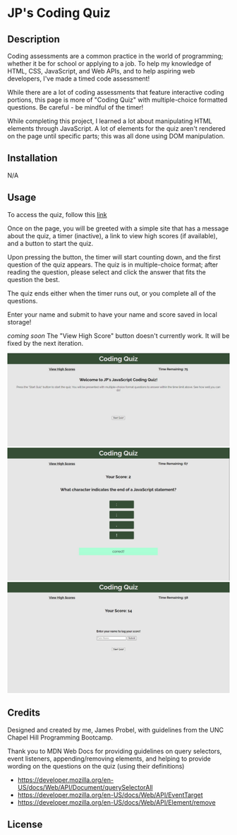 # JP's Coding Quiz

## Description

Coding assessments are a common practice in the world of programming; whether it be for school or applying to a job. To help my knowledge of HTML, CSS, JavaScript, and Web APIs, and to help aspiring web developers, I've made a timed code assessment!

While there are a lot of coding assessments that feature interactive coding portions, this page is more of "Coding Quiz" with multiple-choice formatted questions. Be careful - be mindful of the timer!

While completing this project, I learned a lot about manipulating HTML elements through JavaScript. A lot of elements for the quiz aren't rendered on the page until specific parts; this was all done using DOM manipulation.

## Installation

N/A

## Usage

To access the quiz, follow this [link](https://ajprobel.github.io/coding-quiz/)

Once on the page, you will be greeted with a simple site that has a message about the quiz, a timer (inactive), a link to view high scores (if available), and a button to start the quiz.

Upon pressing the button, the timer will start counting down, and the first question of the quiz appears. The quiz is in multiple-choice format; after reading the question, please select and click the answer that fits the question the best.

The quiz ends either when the timer runs out, or you complete all of the questions.

Enter your name and submit to have your name and score saved in local storage!

*coming soon* The "View High Score" button doesn't currently work. It will be fixed by the next iteration.

![screenshot1](./assets/images/screenshot1.jpg)
![screenshot2](./assets/images/screenshot2.jpg)
![screenshot3](./assets/images/screenshot3.jpg)


## Credits

Designed and created by me, James Probel, with guidelines from the UNC Chapel Hill Programming Bootcamp.

Thank you to MDN Web Docs for providing guidelines on query selectors, event listeners, appending/removing elements, and helping to provide wording on the questions on the quiz (using their definitions)
* https://developer.mozilla.org/en-US/docs/Web/API/Document/querySelectorAll
* https://developer.mozilla.org/en-US/docs/Web/API/EventTarget
* https://developer.mozilla.org/en-US/docs/Web/API/Element/remove




## License
